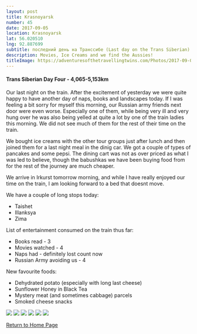 ```yaml
---
layout: post
title: Krasnoyarsk
number: 45
date: 2017-09-05
location: Krasnoyarsk
lat: 56.020510
lng: 92.887699
subtitle: последний день на Транссибе (Last day on the Trans Siberian)
description: Movies, Ice Creams and we find the Aussies!
titleImage: https://adventuresofthetravellingtwins.com/Photos/2017-09-05-Krasnoyarsk/cover-min.jpg
---
```


<h4>Trans Siberian Day Four - 4,065-5,153km</h4>

Our last night on the train. After the excitement of yesterday we were quite happy to have another day of naps, books and landscapes today. If I was feeling a bit sorry for myself this morning, our Russian army friends next door were even worse. Especially one of them, while being very ill and very hung over he was also being yelled at quite a lot by one of the train ladies this morning. We did not see much of them for the rest of their time on the train. 

We bought ice creams with the other tour groups just after lunch and then joined them for a last night meal in the dinig car. We got a couple of types of pancakes and some pepsi. The dining cart was not as over priced as what I was led to believe, though the babushkas we have been buying food from for the rest of the journey are much cheaper.

We arrive in Irkurst tomorrow morning, and while I have really enjoyed our time on the train, I am looking forward to a bed that doesnt move. 

We have a couple of long stops today:
* Taishet
* Illanksya
* Zima

List of entertainment consumed on the train thus far:
* Books read - 3
* Movies watched - 4
* Naps had - definitely lost count now
* Russian Army avoiding us - 4 

New favourite foods:
* Dehydrated potato (especially with long last cheese)
* Sunflower Honey in Black Tea
* Mystery meat (and sometimes cabbage) parcels
* Smoked cheese snacks

<img src="https://adventuresofthetravellingtwins.com/Photos/2017-09-05-Krasnoyarsk/day12-min.jpg" class="image1">
<img src="https://adventuresofthetravellingtwins.com/Photos/2017-09-05-Krasnoyarsk/day13-min.jpg" class="image1">
<img src="https://adventuresofthetravellingtwins.com/Photos/2017-09-05-Krasnoyarsk/day14-min.jpg" class="image1">
<img src="https://adventuresofthetravellingtwins.com/Photos/2017-09-05-Krasnoyarsk/day15-min.jpg" class="image1">
<img src="https://adventuresofthetravellingtwins.com/Photos/2017-09-05-Krasnoyarsk/day16-min.jpg" class="image1">
<img src="https://adventuresofthetravellingtwins.com/Photos/2017-09-05-Krasnoyarsk/day11-min.jpg" class="image1">

<a href="https://adventuresofthetravellingtwins.com/">Return to Home Page</a>
